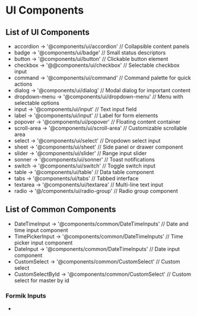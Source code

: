 
# UI Components

## List of UI Components

- accordion -> '@components/ui/accordion' // Collapsible content panels
- badge -> '@components/ui/badge' // Small status descriptors
- button -> '@components/ui/button' // Clickable button element
- checkbox -> '@@components/ui/checkbox' // Selectable checkbox input
- command -> '@components/ui/command' // Command palette for quick actions
- dialog -> '@components/ui/dialog' // Modal dialog for important content
- dropdown-menu -> '@components/ui/dropdown-menu' // Menu with selectable options
- input -> '@components/ui/input' // Text input field
- label -> '@components/ui/input' // Label for form elements
- popover -> '@components/ui/popover' // Floating content container
- scroll-area -> '@components/ui/scroll-area' // Customizable scrollable area
- select -> '@components/ui/select' // Dropdown select input
- sheet -> '@components/ui/sheet' // Side panel or drawer component
- slider -> '@components/ui/slider' // Range input slider
- sonner -> '@components/ui/sonner' // Toast notifications
- switch -> '@components/ui/switch' // Toggle switch input
- table -> '@components/ui/table' // Data table component
- tabs -> '@components/ui/tabs' // Tabbed interface
- textarea -> '@components/ui/textarea' // Multi-line text input
- radio -> '@/components/ui/radio-group' // Radio group component

## List of Common Components

- DateTimeInput -> '@components/common/DateTimeInputs' // Date and time input component
- TimePickerInput -> '@components/common/DateTimeInputs' // Time picker input component
- DateInput -> '@components/common/DateTimeInputs' // Date input component
- CustomSelect -> '@components/common/CustomSelect' // Custom select
- CustomSelectById -> '@components/common/CustomSelect' // Custom select for master by id

### Formik Inputs 
- 

